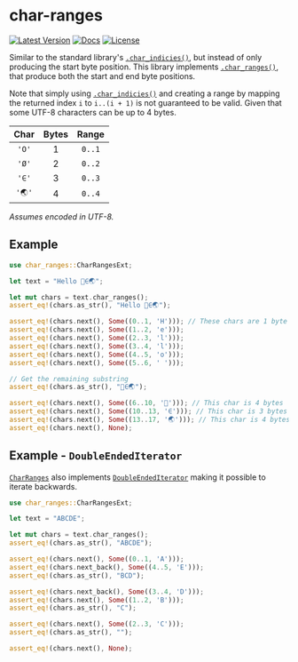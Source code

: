 # char-ranges

[![Latest Version](https://img.shields.io/crates/v/char-ranges.svg)](https://crates.io/crates/char-ranges)
[![Docs](https://docs.rs/char-ranges/badge.svg)](https://docs.rs/char-ranges)
[![License](https://img.shields.io/github/license/vallentin/char-ranges.svg)](https://github.com/vallentin/char-ranges)

Similar to the standard library's [`.char_indicies()`], but instead of only
producing the start byte position. This library implements [`.char_ranges()`],
that produce both the start and end byte positions.

Note that simply using [`.char_indicies()`] and creating a range by mapping the
returned index `i` to `i..(i + 1)` is not guaranteed to be valid. Given that
some UTF-8 characters can be up to 4 bytes.

| Char  | Bytes | Range  |
| :---: | :---: | :----: |
| `'O'` |   1   | `0..1` |
| `'Ø'` |   2   | `0..2` |
| `'∈'` |   3   | `0..3` |
| `'🌏'` |   4   | `0..4` |

_Assumes encoded in UTF-8._

## Example

```rust
use char_ranges::CharRangesExt;

let text = "Hello 🗻∈🌏";

let mut chars = text.char_ranges();
assert_eq!(chars.as_str(), "Hello 🗻∈🌏");

assert_eq!(chars.next(), Some((0..1, 'H'))); // These chars are 1 byte
assert_eq!(chars.next(), Some((1..2, 'e')));
assert_eq!(chars.next(), Some((2..3, 'l')));
assert_eq!(chars.next(), Some((3..4, 'l')));
assert_eq!(chars.next(), Some((4..5, 'o')));
assert_eq!(chars.next(), Some((5..6, ' ')));

// Get the remaining substring
assert_eq!(chars.as_str(), "🗻∈🌏");

assert_eq!(chars.next(), Some((6..10, '🗻'))); // This char is 4 bytes
assert_eq!(chars.next(), Some((10..13, '∈'))); // This char is 3 bytes
assert_eq!(chars.next(), Some((13..17, '🌏'))); // This char is 4 bytes
assert_eq!(chars.next(), None);
```

## Example - `DoubleEndedIterator`

[`CharRanges`] also implements [`DoubleEndedIterator`] making it possible to iterate backwards.

```rust
use char_ranges::CharRangesExt;

let text = "ABCDE";

let mut chars = text.char_ranges();
assert_eq!(chars.as_str(), "ABCDE");

assert_eq!(chars.next(), Some((0..1, 'A')));
assert_eq!(chars.next_back(), Some((4..5, 'E')));
assert_eq!(chars.as_str(), "BCD");

assert_eq!(chars.next_back(), Some((3..4, 'D')));
assert_eq!(chars.next(), Some((1..2, 'B')));
assert_eq!(chars.as_str(), "C");

assert_eq!(chars.next(), Some((2..3, 'C')));
assert_eq!(chars.as_str(), "");

assert_eq!(chars.next(), None);
```

[`.char_ranges()`]: https://docs.rs/char-ranges/*/char_ranges/trait.CharRangesExt.html#tymethod.char_ranges
[`CharRanges`]: https://docs.rs/char-ranges/*/char_ranges/struct.CharRanges.html

[`.char_indicies()`]: https://doc.rust-lang.org/std/primitive.str.html#method.char_indices
[`DoubleEndedIterator`]: https://doc.rust-lang.org/std/iter/trait.DoubleEndedIterator.html

